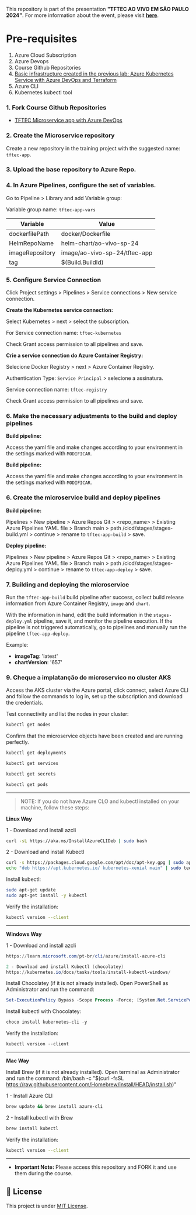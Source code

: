This repository is part of the presentation **"TFTEC AO VIVO EM SÃO PAULO 2024"**. For more information about the event, please visit [**here**](https://www.tftec.com.br/tftecaovivo-2024/).

# Pre-requisites

1. Azure Cloud Subscription
2. Azure Devops
3. Course Github Repositories
4. [Basic infrastructure created in the previous lab: Azure Kubernetes Service with Azure DevOps and Terraform](https://github.com/asilvajunior/tftec-terraform-aovivo-24)
5. Azure CLI
6. Kubernetes kubectl tool 

### 1. Fork Course Github Repositories

- [TFTEC Microservice app with Azure DevOps](https://github.com/asilvajunior/tftec-terraform-aovivo-24-app)

### 2. Create the Microservice repository

Create a new repository in the training project with the suggested name: `tftec-app`.

### 3. Upload the base repository to Azure Repo.

### 4. In Azure Pipelines, configure the set of variables.

Go to Pipeline > Library and add Variable group:

Variable group name: `tftec-app-vars`

| **Variable**           | **Value**                                |
|------------------------|------------------------------------------|
| dockerfilePath          | docker/Dockerfile                         |
| HelmRepoName           | helm-chart/ao-vivo-sp-24                 |
| imageRepository        | image/ao-vivo-sp-24/tftec-app            |
| tag                    | $(Build.BuildId)                         |

### 5. Configure Service Connection

Click Project settings > Pipelines > Service connections > New service connection.

**Create the Kubernetes service connection:**

Select Kubernetes > next > select the subscription.

For Service connection name: `tftec-kubernetes`

Check Grant access permission to all pipelines and save.

**Crie a service connection do Azure Container Registry:**

Selecione Docker Registry > next > Azure Container Registry.

Authentication Type: `Service Principal` > selecione a assinatura.

Service connection name: `tftec-registry`

Check Grant access permission to all pipelines and save.

### 6. Make the necessary adjustments to the build and deploy pipelines

**Build pipeline:**

Access the yaml file and make changes according to your environment in the settings marked with `MODIFICAR`.

**Build pipeline:**

Access the yaml file and make changes according to your environment in the settings marked with `MODIFICAR`.

### 6. Create the microservice build and deploy pipelines

**Build pipeline:**

Pipelines > New pipeline > Azure Repos Git > <repo_name> > Existing Azure Pipelines YAML file > Branch main > path /cicd/stages/stages-build.yml > continue > rename to `tftec-app-build` > save.

**Deploy pipeline:**

Pipelines > New pipeline > Azure Repos Git > <repo_name> > Existing Azure Pipelines YAML file > Branch main > path /cicd/stages/stages-deploy.yml > continue > rename to `tftec-app-deploy` > save.

### 7. Building and deploying the microservice

Run the `tftec-app-build` build pipeline after success, collect build release information from Azure Container Registry, `image` and `chart`.

With the information in hand, edit the build information in the `stages-deploy.yml` pipeline, save it, and monitor the pipeline execution. If the pipeline is not triggered automatically, go to pipelines and manually run the pipeline `tftec-app-deploy`.

Example:

- **imageTag**: 'latest'
- **chartVersion**: '657'

### 9. Cheque a implatanção do microservico no cluster AKS

Access the AKS cluster via the Azure portal, click connect, select Azure CLI and follow the commands to log in, set up the subscription and download the credentials.

Test connectivity and list the nodes in your cluster:

```bash
kubectl get nodes
```

Confirm that the microservice objects have been created and are running perfectly.

```bash
kubectl get deployments
```

```bash
kubectl get services
```

```bash
kubectl get secrets
```

```bash
kubectl get pods 
```

---

>NOTE: If you do not have Azure CLO and kubectl installed on your machine, follow these steps:

**Linux Way**

1 - Download and install azcli

```bash
curl -sL https://aka.ms/InstallAzureCLIDeb | sudo bash
````

2 - Download and install Kubectl

```bash
curl -s https://packages.cloud.google.com/apt/doc/apt-key.gpg | sudo apt-key add -
echo "deb https://apt.kubernetes.io/ kubernetes-xenial main" | sudo tee /etc/apt/sources.list.d/kubernetes.list
````

Install kubectl:

```bash
sudo apt-get update
sudo apt-get install -y kubectl
````

Verify the installation:

```bash
kubectl version --client
````

---

**Windows Way**

1 - Download and install azcli

```powershell
https://learn.microsoft.com/pt-br/cli/azure/install-azure-cli
````

```powershell
2 - Download and install Kubectl (chocolatey)
https://kubernetes.io/docs/tasks/tools/install-kubectl-windows/
````

Install Chocolatey (if it is not already installed). Open PowerShell as Administrator and run the command:

```powershell
Set-ExecutionPolicy Bypass -Scope Process -Force; [System.Net.ServicePointManager]::SecurityProtocol = [System.Net.ServicePointManager]::SecurityProtocol -bor 3072; iex ((New-Object System.Net.WebClient).DownloadString('https://community.chocolatey.org/install.ps1'))
````

Install kubectl with Chocolatey:

```powershell
choco install kubernetes-cli -y
````

Verify the installation:

```powershell
kubectl version --client
````

---

**Mac Way**

Install Brew (if it is not already installed). Open terminal as Administrator and run the command:
/bin/bash -c "$(curl -fsSL https://raw.githubusercontent.com/Homebrew/install/HEAD/install.sh)"

1 - Install Azure CLI

```bash
brew update && brew install azure-cli
````

2 - Install kubectl with Brew

```bash
brew install kubectl
````
Verify the installation:

```bash
kubectl version --client
````

---

- **Important Note:** Please access this repository and FORK it and use them during the course.

## :memo: License

This project is under [MIT License](./LICENSE).